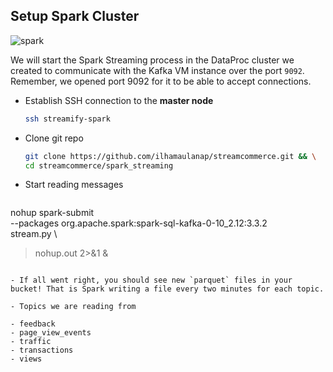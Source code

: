 ## Setup Spark Cluster

![spark](../documentation/spark.jpg)

We will start the Spark Streaming process in the DataProc cluster we created to communicate with the Kafka VM instance over the port `9092`. Remember, we opened port 9092 for it to be able to accept connections.

- Establish SSH connection to the **master node**

  ```bash
  ssh streamify-spark
  
- Clone git repo

  ```bash
  git clone https://github.com/ilhamaulanap/streamcommerce.git && \
  cd streamcommerce/spark_streaming
  ```

- Start reading messages

  ```bash
nohup spark-submit \
  --packages org.apache.spark:spark-sql-kafka-0-10_2.12:3.3.2 \
    stream.py \
> nohup.out 2>&1 &
  ```

- If all went right, you should see new `parquet` files in your bucket! That is Spark writing a file every two minutes for each topic.

- Topics we are reading from

  - feedback
  - page_view_events
  - traffic
  - transactions
  - views